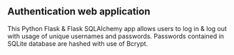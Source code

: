 ## Authentication web application
This Python Flask & Flask SQLAlchemy app allows users to log in & log out with usage of unique usernames and passwords. Passwords contained in SQLite database are hashed with use of Bcrypt.